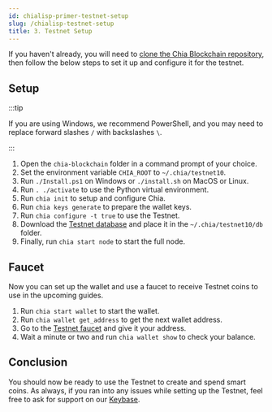 ```yaml
---
id: chialisp-primer-testnet-setup
slug: /chialisp-testnet-setup
title: 3. Testnet Setup
---
```


If you haven't already, you will need to [clone the Chia Blockchain repository](https://github.com/Chia-Network/chia-blockchain), then follow the below steps to set it up and configure it for the testnet.

## Setup

:::tip

If you are using Windows, we recommend PowerShell, and you may need to replace forward slashes `/` with backslashes `\`.

:::

1.  Open the `chia-blockchain` folder in a command prompt of your choice.
2.  Set the environment variable `CHIA_ROOT` to `~/.chia/testnet10`.
3.  Run `./Install.ps1` on Windows or `./install.sh` on MacOS or Linux.
4.  Run `. ./activate` to use the Python virtual environment.
5.  Run `chia init` to setup and configure Chia.
6.  Run `chia keys generate` to prepare the wallet keys.
7.  Run `chia configure -t true` to use the Testnet.
8.  Download the [Testnet database](https://download.chia.net/testnet10/blockchain_v2_testnet10.sqlite.gz) and place it in the `~/.chia/testnet10/db` folder.
9.  Finally, run `chia start node` to start the full node.

## Faucet

Now you can set up the wallet and use a faucet to receive Testnet coins to use in the upcoming guides.

1. Run `chia start wallet` to start the wallet.
2. Run `chia wallet get_address` to get the next wallet address.
3. Go to the [Testnet faucet](https://testnet10-faucet.chia.net) and give it your address.
4. Wait a minute or two and run `chia wallet show` to check your balance.

## Conclusion

You should now be ready to use the Testnet to create and spend smart coins. As always, if you ran into any issues while setting up the Testnet, feel free to ask for support on our [Keybase](https://keybase.io/team/chia_network.public).
